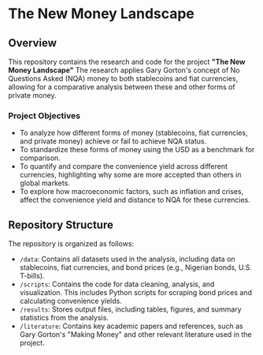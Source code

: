 # The New Money Landscape

## Overview

This repository contains the research and code for the project **"The New Money Landscape"** The research applies Gary Gorton's concept of No Questions Asked (NQA) money to both stablecoins and fiat currencies, allowing for a comparative analysis between these and other forms of private money.

### Project Objectives
- To analyze how different forms of money (stablecoins, fiat currencies, and private money) achieve or fail to achieve NQA status.
- To standardize these forms of money using the USD as a benchmark for comparison.
- To quantify and compare the convenience yield across different currencies, highlighting why some are more accepted than others in global markets.
- To explore how macroeconomic factors, such as inflation and crises, affect the convenience yield and distance to NQA for these currencies.

## Repository Structure

The repository is organized as follows:

- `/data`: Contains all datasets used in the analysis, including data on stablecoins, fiat currencies, and bond prices (e.g., Nigerian bonds, U.S. T-bills).
- `/scripts`: Contains the code for data cleaning, analysis, and visualization. This includes Python scripts for scraping bond prices and calculating convenience yields.
- `/results`: Stores output files, including tables, figures, and summary statistics from the analysis.
- `/literature`: Contains key academic papers and references, such as Gary Gorton's "Making Money" and other relevant literature used in the project.
